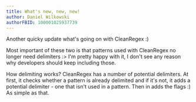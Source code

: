 ```yaml
---
title: What's new, new, new!
author: Daniel Wilkowski
authorFBID: 100001025937739
---
```


Another quicky update what's going on with CleanRegex :)

Most important of these two is that patterns used with CleanRegex no longer need delimiters :> I'm pretty happy with it,
I don't see any reason why developers should keep including those.

<!--truncate-->

How delimiting works? CleanRegex has a number of potential delimiters. At first, it checks whether a pattern is already
delimited and if it's not, it adds a potential delimiter - one that isn't used in a pattern. Then in adds the 
flags :) As simple as that.
